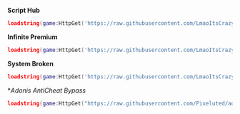 **Script Hub**
```lua
loadstring(game:HttpGet('https://raw.githubusercontent.com/LmaoItsCrazyBro/new_main/refs/heads/main/total_main.lua'))()
```

**Infinite Premium**
```lua
loadstring(game:HttpGet('https://raw.githubusercontent.com/LmaoItsCrazyBro/new_main/refs/heads/main/Infinite_Premium.lua'))()
```

**System Broken**
```lua
loadstring(game:HttpGet('https://raw.githubusercontent.com/LmaoItsCrazyBro/new_main/refs/heads/main/System_Broken.lua'))()
```

**Adonis AntiCheat Bypass*
```lua
loadstring(game:HttpGet("https://raw.githubusercontent.com/Pixeluted/adoniscries/main/Source.lua",true))()
```
